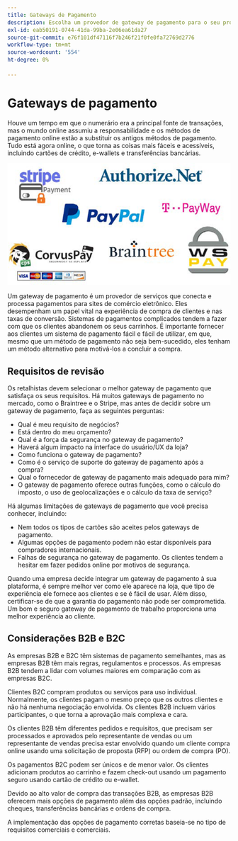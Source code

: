 ```yaml
---
title: Gateways de Pagamento
description: Escolha um provedor de gateway de pagamento para o seu projeto de comércio eletrônico com base nas necessidades da sua empresa.
exl-id: eab50191-0744-41da-99ba-2e06ea61da27
source-git-commit: e76f101df47116f7b246f21f0fe0fa72769d2776
workflow-type: tm+mt
source-wordcount: '554'
ht-degree: 0%

---
```


# Gateways de pagamento

Houve um tempo em que o numerário era a principal fonte de transações, mas o mundo online assumiu a responsabilidade e os métodos de pagamento online estão a substituir os antigos métodos de pagamento. Tudo está agora online, o que torna as coisas mais fáceis e acessíveis, incluindo cartões de crédito, e-wallets e transferências bancárias.

![Logotipos do provedor do gateway de pagamento](../../assets/playbooks/payment-gateways.png)

Um gateway de pagamento é um provedor de serviços que conecta e processa pagamentos para sites de comércio eletrônico. Eles desempenham um papel vital na experiência de compra de clientes e nas taxas de conversão. Sistemas de pagamentos complicados tendem a fazer com que os clientes abandonem os seus carrinhos. É importante fornecer aos clientes um sistema de pagamento fácil e fácil de utilizar, em que, mesmo que um método de pagamento não seja bem-sucedido, eles tenham um método alternativo para motivá-los a concluir a compra.

## Requisitos de revisão

Os retalhistas devem selecionar o melhor gateway de pagamento que satisfaça os seus requisitos. Há muitos gateways de pagamento no mercado, como o Braintree e o Stripe, mas antes de decidir sobre um gateway de pagamento, faça as seguintes perguntas:

- Qual é meu requisito de negócios?
- Está dentro do meu orçamento?
- Qual é a força da segurança no gateway de pagamento?
- Haverá algum impacto na interface do usuário/UX da loja?
- Como funciona o gateway de pagamento?
- Como é o serviço de suporte do gateway de pagamento após a compra?
- Qual o fornecedor de gateway de pagamento mais adequado para mim?
- O gateway de pagamento oferece outras funções, como o cálculo do imposto, o uso de geolocalizações e o cálculo da taxa de serviço?

Há algumas limitações de gateways de pagamento que você precisa conhecer, incluindo:

- Nem todos os tipos de cartões são aceites pelos gateways de pagamento.
- Algumas opções de pagamento podem não estar disponíveis para compradores internacionais.
- Falhas de segurança no gateway de pagamento. Os clientes tendem a hesitar em fazer pedidos online por motivos de segurança.

Quando uma empresa decide integrar um gateway de pagamento à sua plataforma, é sempre melhor ver como ele aparece na loja, que tipo de experiência ele fornece aos clientes e se é fácil de usar. Além disso, certificar-se de que a garantia do pagamento não pode ser comprometida. Um bom e seguro gateway de pagamento de trabalho proporciona uma melhor experiência ao cliente.

## Considerações B2B e B2C

As empresas B2B e B2C têm sistemas de pagamento semelhantes, mas as empresas B2B têm mais regras, regulamentos e processos. As empresas B2B tendem a lidar com volumes maiores em comparação com as empresas B2C.

Clientes B2C compram produtos ou serviços para uso individual. Normalmente, os clientes pagam o mesmo preço que os outros clientes e não há nenhuma negociação envolvida. Os clientes B2B incluem vários participantes, o que torna a aprovação mais complexa e cara.

Os clientes B2B têm diferentes pedidos e requisitos, que precisam ser processados e aprovados pelo representante de vendas ou um representante de vendas precisa estar envolvido quando um cliente compra online usando uma solicitação de proposta (RFP) ou ordem de compra (PO).

Os pagamentos B2C podem ser únicos e de menor valor. Os clientes adicionam produtos ao carrinho e fazem check-out usando um pagamento seguro usando cartão de crédito ou e-wallet.

Devido ao alto valor de compra das transações B2B, as empresas B2B oferecem mais opções de pagamento além das opções padrão, incluindo cheques, transferências bancárias e ordens de compra.

A implementação das opções de pagamento corretas baseia-se no tipo de requisitos comerciais e comerciais.
